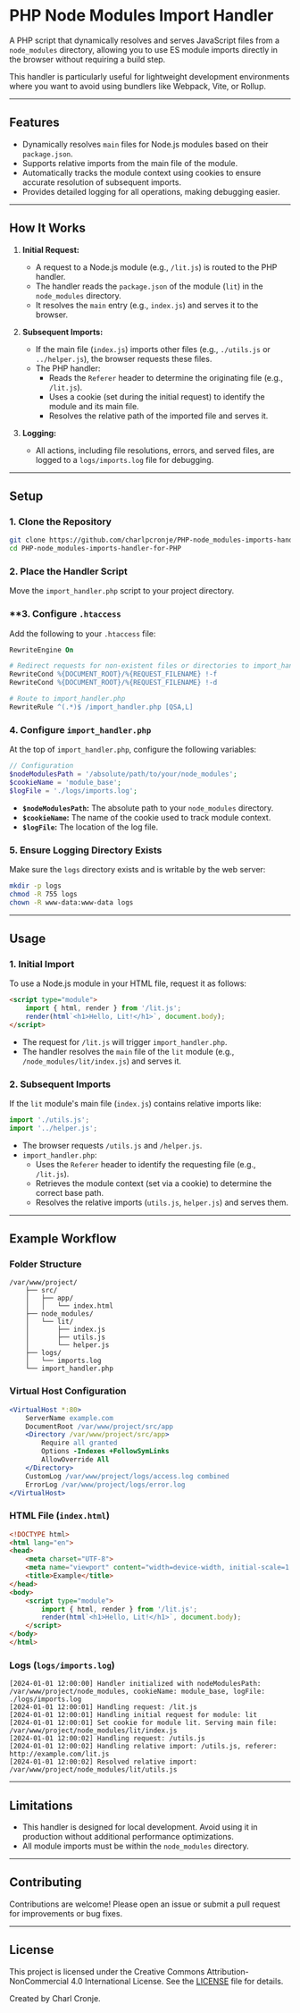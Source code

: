 # PHP Node Modules Import Handler

A PHP script that dynamically resolves and serves JavaScript files from a `node_modules` directory, allowing you to use ES module imports directly in the browser without requiring a build step.

This handler is particularly useful for lightweight development environments where you want to avoid using bundlers like Webpack, Vite, or Rollup.

---

## **Features**

- Dynamically resolves `main` files for Node.js modules based on their `package.json`.
- Supports relative imports from the main file of the module.
- Automatically tracks the module context using cookies to ensure accurate resolution of subsequent imports.
- Provides detailed logging for all operations, making debugging easier.

---

## **How It Works**

1. **Initial Request:**
   - A request to a Node.js module (e.g., `/lit.js`) is routed to the PHP handler.
   - The handler reads the `package.json` of the module (`lit`) in the `node_modules` directory.
   - It resolves the `main` entry (e.g., `index.js`) and serves it to the browser.

2. **Subsequent Imports:**
   - If the main file (`index.js`) imports other files (e.g., `./utils.js` or `../helper.js`), the browser requests these files.
   - The PHP handler:
     - Reads the `Referer` header to determine the originating file (e.g., `/lit.js`).
     - Uses a cookie (set during the initial request) to identify the module and its main file.
     - Resolves the relative path of the imported file and serves it.

3. **Logging:**
   - All actions, including file resolutions, errors, and served files, are logged to a `logs/imports.log` file for debugging.

---

## **Setup**

### **1. Clone the Repository**

```bash
git clone https://github.com/charlpcronje/PHP-node_modules-imports-handler-for-PHP.git
cd PHP-node_modules-imports-handler-for-PHP
```

### **2. Place the Handler Script**

Move the `import_handler.php` script to your project directory.

### **3. Configure `.htaccess`

Add the following to your `.htaccess` file:

```apache
RewriteEngine On

# Redirect requests for non-existent files or directories to import_handler.php
RewriteCond %{DOCUMENT_ROOT}/%{REQUEST_FILENAME} !-f
RewriteCond %{DOCUMENT_ROOT}/%{REQUEST_FILENAME} !-d

# Route to import_handler.php
RewriteRule ^(.*)$ /import_handler.php [QSA,L]
```

### **4. Configure `import_handler.php`**

At the top of `import_handler.php`, configure the following variables:

```php
// Configuration
$nodeModulesPath = '/absolute/path/to/your/node_modules';
$cookieName = 'module_base';
$logFile = './logs/imports.log';
```

- **`$nodeModulesPath`:** The absolute path to your `node_modules` directory.
- **`$cookieName`:** The name of the cookie used to track module context.
- **`$logFile`:** The location of the log file.

### **5. Ensure Logging Directory Exists**

Make sure the `logs` directory exists and is writable by the web server:

```bash
mkdir -p logs
chmod -R 755 logs
chown -R www-data:www-data logs
```

---

## **Usage**

### **1. Initial Import**

To use a Node.js module in your HTML file, request it as follows:

```html
<script type="module">
    import { html, render } from '/lit.js';
    render(html`<h1>Hello, Lit!</h1>`, document.body);
</script>
```

- The request for `/lit.js` will trigger `import_handler.php`.
- The handler resolves the `main` file of the `lit` module (e.g., `/node_modules/lit/index.js`) and serves it.

### **2. Subsequent Imports**

If the `lit` module's main file (`index.js`) contains relative imports like:

```javascript
import './utils.js';
import '../helper.js';
```

- The browser requests `/utils.js` and `/helper.js`.
- `import_handler.php`:
  - Uses the `Referer` header to identify the requesting file (e.g., `/lit.js`).
  - Retrieves the module context (set via a cookie) to determine the correct base path.
  - Resolves the relative imports (`utils.js`, `helper.js`) and serves them.

---

## **Example Workflow**

### **Folder Structure**

```
/var/www/project/
    ├── src/
    │   ├── app/
    │   │   └── index.html
    ├── node_modules/
    │   └── lit/
    │       ├── index.js
    │       ├── utils.js
    │       └── helper.js
    ├── logs/
    │   └── imports.log
    └── import_handler.php
```

### **Virtual Host Configuration**

```apache
<VirtualHost *:80>
    ServerName example.com
    DocumentRoot /var/www/project/src/app
    <Directory /var/www/project/src/app>
        Require all granted
        Options -Indexes +FollowSymLinks
        AllowOverride All
    </Directory>
    CustomLog /var/www/project/logs/access.log combined
    ErrorLog /var/www/project/logs/error.log
</VirtualHost>
```

### **HTML File (`index.html`)**

```html
<!DOCTYPE html>
<html lang="en">
<head>
    <meta charset="UTF-8">
    <meta name="viewport" content="width=device-width, initial-scale=1.0">
    <title>Example</title>
</head>
<body>
    <script type="module">
        import { html, render } from '/lit.js';
        render(html`<h1>Hello, Lit!</h1>`, document.body);
    </script>
</body>
</html>
```

### **Logs (`logs/imports.log`)**

```log
[2024-01-01 12:00:00] Handler initialized with nodeModulesPath: /var/www/project/node_modules, cookieName: module_base, logFile: ./logs/imports.log
[2024-01-01 12:00:01] Handling request: /lit.js
[2024-01-01 12:00:01] Handling initial request for module: lit
[2024-01-01 12:00:01] Set cookie for module lit. Serving main file: /var/www/project/node_modules/lit/index.js
[2024-01-01 12:00:02] Handling request: /utils.js
[2024-01-01 12:00:02] Handling relative import: /utils.js, referer: http://example.com/lit.js
[2024-01-01 12:00:02] Resolved relative import: /var/www/project/node_modules/lit/utils.js
```

---

## **Limitations**

- This handler is designed for local development. Avoid using it in production without additional performance optimizations.
- All module imports must be within the `node_modules` directory.

---

## **Contributing**

Contributions are welcome! Please open an issue or submit a pull request for improvements or bug fixes.

---

## License
This project is licensed under the Creative Commons Attribution-NonCommercial 4.0 International License. See the [LICENSE](LICENSE.md) file for details.

Created by Charl Cronje.
